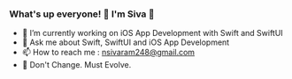 ### What's up everyone! 🥳 I'm Siva 👋

<!--
**EvolverSwiftUI/evolverswiftui** is a ✨ _special_ ✨ repository because its `README.md` (this file) appears on your GitHub profile.

Here are some ideas to get you started:

- 🌱 I’m currently learning ...
- 👯 I’m looking to collaborate on ...
- 🤔 I’m looking for help with ...


-->

- 🔭 I’m currently working on iOS App Development with Swift and SwiftUI
- 💬 Ask me about Swift, SwiftUI and iOS App Development
- 📫 How to reach me  : nsivaram248@gmail.com
- 🏹 Don't Change. Must Evolve.
